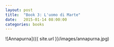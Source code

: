 ```yaml
---
layout: post
title:  "Book 3: L'uomo di Marte"
date:   2015-01-14 08:00:00
categories: books
---
```


![Annapurna]({{ site.url }}/images/annapurna.jpg)
